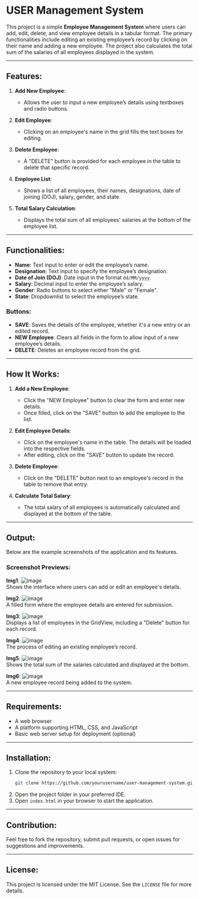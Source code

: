 # USER Management System

This project is a simple **Employee Management System** where users can add, edit, delete, and view employee details in a tabular format. The primary functionalities include editing an existing employee’s record by clicking on their name and adding a new employee. The project also calculates the total sum of the salaries of all employees displayed in the system.

---

## Features:
1. **Add New Employee**:
   - Allows the user to input a new employee’s details using textboxes and radio buttons.
   
2. **Edit Employee**:
   - Clicking on an employee's name in the grid fills the text boxes for editing.
   
3. **Delete Employee**:
   - A "DELETE" button is provided for each employee in the table to delete that specific record.
   
4. **Employee List**:
   - Shows a list of all employees, their names, designations, date of joining (DOJ), salary, gender, and state.
   
5. **Total Salary Calculation**:
   - Displays the total sum of all employees' salaries at the bottom of the employee list.

---

## Functionalities:
- **Name**: Text input to enter or edit the employee’s name.
- **Designation**: Text input to specify the employee’s designation.
- **Date of Join (DOJ)**: Date input in the format `dd/MM/yyyy`.
- **Salary**: Decimal input to enter the employee’s salary.
- **Gender**: Radio buttons to select either "Male" or "Female".
- **State**: Dropdownlist to select the employee’s state.

### Buttons:
- **SAVE**: Saves the details of the employee, whether it's a new entry or an edited record.
- **NEW Employee**: Clears all fields in the form to allow input of a new employee’s details.
- **DELETE**: Deletes an employee record from the grid.

---

## How It Works:
1. **Add a New Employee**:
   - Click the "NEW Employee" button to clear the form and enter new details.
   - Once filled, click on the "SAVE" button to add the employee to the list.

2. **Edit Employee Details**:
   - Click on the employee's name in the table. The details will be loaded into the respective fields.
   - After editing, click on the "SAVE" button to update the record.

3. **Delete Employee**:
   - Click on the "DELETE" button next to an employee's record in the table to remove that entry.

4. **Calculate Total Salary**:
   - The total salary of all employees is automatically calculated and displayed at the bottom of the table.

---

## Output:
Below are the example screenshots of the application and its features.

### Screenshot Previews:

**Img1**: ![image](https://github.com/user-attachments/assets/ceefb255-39a0-4471-98c2-fcafef619d36)  
Shows the interface where users can add or edit an employee's details.

**Img2**: ![image](https://github.com/user-attachments/assets/3fa0ff5d-b412-4f53-bc36-0864d6508211)  
A filled form where the employee details are entered for submission.

**Img3**: ![image](https://github.com/user-attachments/assets/a587703f-c77d-48d0-9bc7-9b62b581346b)  
Displays a list of employees in the GridView, including a "Delete" button for each record.

**Img4**: ![image](https://github.com/user-attachments/assets/250fbf0e-3b91-4e86-aed2-1da0d04a3a3d)  
The process of editing an existing employee’s record.

**Img5**: ![image](https://github.com/user-attachments/assets/ce0b12ce-e3d4-4ee2-8455-87304af067d6)  
Shows the total sum of the salaries calculated and displayed at the bottom.

**Img6**: ![image](https://github.com/user-attachments/assets/2c4c17f0-af43-4b50-9cc9-55f261dded7a)  
A new employee record being added to the system.

---

## Requirements:
- A web browser
- A platform supporting HTML, CSS, and JavaScript
- Basic web server setup for deployment (optional)

---

## Installation:
1. Clone the repository to your local system:
   ```bash
   git clone https://github.com/yourusername/user-management-system.git
   ```
2. Open the project folder in your preferred IDE.
3. Open `index.html` in your browser to start the application.

---

## Contribution:
Feel free to fork the repository, submit pull requests, or open issues for suggestions and improvements.

---

## License:
This project is licensed under the MIT License. See the `LICENSE` file for more details.






